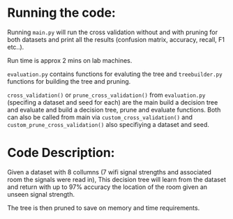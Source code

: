 

# Running the code:

Running `main.py` will run the cross validation without and with pruning for both datasets and print all the results (confusion matrix, accuracy, recall, F1 etc..).

Run time is approx 2 mins on lab machines.  

`evaluation.py` contains functions for evaluting the tree and `treebuilder.py` functions for building the tree and pruning. 

`cross_validation()` or `prune_cross_validation()` from `evaluation.py` (specifing a dataset and seed for each) are the main build a decision tree and evaluate and build a decision tree, prune and evaluate functions. Both can also be called from main via `custom_cross_validation()` and `custom_prune_cross_validation()` also specifiying a dataset and seed.

# Code Description:
Given a dataset with 8 collumns (7 wifi signal strengths and associated room the signals were read in), This decision tree will learn from the dataset and return with up to 97% accuracy the location of the room given an unseen signal strength. 

The tree is then pruned to save on memory and time requirements. 
